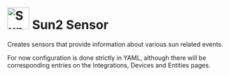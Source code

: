 # <img src="https://brands.home-assistant.io/sun2/icon.png" alt="Sun2 Sensor" width="50" height="50"/> Sun2 Sensor

Creates sensors that provide information about various sun related events.

For now configuration is done strictly in YAML,
although there will be corresponding entries on the Integrations, Devices and Entities pages.
